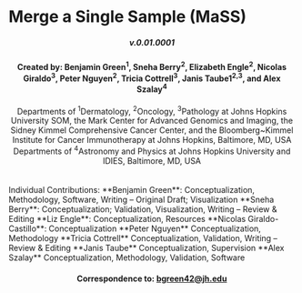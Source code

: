# Merge a Single Sample (MaSS)
##### <div align="center">***v.0.01.0001***</div>
#### <div align="center">Created by: Benjamin Green<sup>1</sup>, Sneha Berry<sup>2</sup>, Elizabeth Engle<sup>2</sup>, Nicolas Giraldo<sup>3</sup>, Peter Nguyen<sup>2</sup>, Tricia Cottrell<sup>3</sup>, Janis Taube1<sup>2,3</sup>, and Alex Szalay<sup>4</sup></div>
 <div align="center">Departments of <sup>1</sup>Dermatology, <sup>2</sup>Oncology, <sup>3</sup>Pathology at Johns Hopkins University SOM, the Mark Center for Advanced Genomics and Imaging, the Sidney Kimmel Comprehensive Cancer Center, and the Bloomberg~Kimmel Institute for Cancer Immunotherapy at Johns Hopkins, Baltimore, MD, USA</div>
 <div align="center"> Departments of <sup>4</sup>Astronomy and Physics at Johns Hopkins University and IDIES, Baltimore, MD, USA</div>
<br> </br>
Individual Contributions: **Benjamin Green**: Conceptualization, Methodology, Software, Writing – Original Draft; Visualization **Sneha Berry**: Conceptualization; Validation, Visualization, Writing – Review & Editing **Liz Engle**: Conceptualization, Resources **Nicolas Giraldo-Castillo**: Conceptualization **Peter Nguyen** Conceptualization, Methodology **Tricia Cottrell** Conceptualization, Validation, Writing – Review & Editing **Janis Taube** Conceptualization, Supervision **Alex Szalay** Conceptualization, Methodology, Validation, Software

#### <div align="center">Correspondence to: bgreen42@jh.edu</div>
